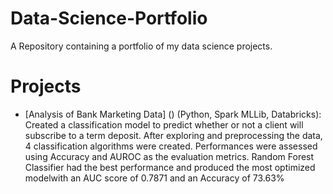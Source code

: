 # Data-Science-Portfolio
A Repository containing a portfolio of my data science projects. 

# Projects
- [Analysis of Bank Marketing Data] () (Python, Spark MLLib, Databricks): Created a classification model to predict whether or not a client will subscribe to a term deposit. After exploring and preprocessing the data, 4 classification algorithms were created. Performances were assessed using Accuracy and AUROC as the evaluation metrics. Random Forest Classifier had the best performance and produced the most optimized modelwith an AUC score of 0.7871 and an Accuracy of 73.63%
